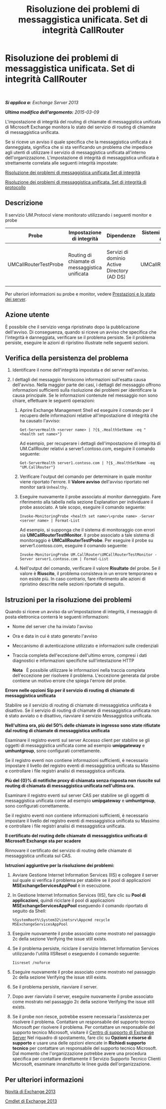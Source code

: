 ﻿---
title: Risoluzione dei problemi di messaggistica unificata. Set di integrità CallRouter
TOCTitle: Risoluzione dei problemi di messaggistica unificata. Set di integrità CallRouter
ms:assetid: 444a9038-0952-4823-98fb-99fa59f4a378
ms:mtpsurl: https://technet.microsoft.com/it-it/library/ms.exch.scom.um.callrouter(v=EXCHG.150)
ms:contentKeyID: 53275546
ms.date: 03/07/2017
mtps_version: v=EXCHG.150
ms.translationtype: MT
---

# Risoluzione dei problemi di messaggistica unificata. Set di integrità CallRouter

 

_**Si applica a:** Exchange Server 2013_

_**Ultima modifica dell'argomento:** 2015-03-09_

L'impostazione di integrità del routing di chiamate di messaggistica unificata di Microsoft Exchange monitora lo stato del servizio di routing di chiamate di messaggistica unificata.

Se si riceve un avviso il quale specifica che la messaggistica unificata è danneggiata, significa che si sta verificando un problema che impedisce agli utenti di utilizzare il servizio di messaggistica unificata all'interno dell'organizzazione. L'impostazione di integrità di messaggistica unificata è strettamente correlata alle seguenti integrità impostate:

[Risoluzione dei problemi di messaggistica unificata Set di integrità](troubleshooting-um-health-set.md)

[Risoluzione dei problemi di messaggistica unificata. Set di integrità di protocollo](troubleshooting-um-protocol-health-set.md)

## Descrizione

Il servizio UM.Protocol viene monitorato utilizzando i seguenti monitor e probe


<table>
<colgroup>
<col style="width: 25%" />
<col style="width: 25%" />
<col style="width: 25%" />
<col style="width: 25%" />
</colgroup>
<thead>
<tr class="header">
<th>Probe</th>
<th>Impostazione di integrità</th>
<th>Dipendenze</th>
<th>Sistemi di monitoraggio associati</th>
</tr>
</thead>
<tbody>
<tr class="odd">
<td><p>UMCallRouterTestProbe</p></td>
<td><p>Routing di chiamate di messaggistica unificata</p></td>
<td><p>Servizi di dominio Active Directory (AD DS)</p></td>
<td><p>UMCallRouterTestMonitor</p></td>
</tr>
</tbody>
</table>


Per ulteriori informazioni su probe e monitor, vedere [Prestazioni e lo stato dei server](https://technet.microsoft.com/it-it/library/jj150551\(v=exchg.150\)).

## Azione utente

È possibile che il servizio venga ripristinato dopo la pubblicazione dell'avviso. Di conseguenza, quando si riceve un avviso che specifica che l'integrità è danneggiata, verificare se il problema persiste. Se il problema persiste, eseguire le azioni di ripristino illustrate nelle seguenti sezioni.

## Verifica della persistenza del problema

1.  Identificare il nome dell'integrità impostata e del server nell'avviso.

2.  I dettagli del messaggio forniscono informazioni sull'esatta causa dell'avviso. Nella maggior parte dei casi, i dettagli del messaggio offrono informazioni sufficienti sulla risoluzione dei problemi per identificare la causa principale. Se le informazioni contenute nel messaggio non sono chiare, effettuare le seguenti operazioni:
    
    1.  Aprire Exchange Management Shell ed eseguire il comando per il recupero delle informazioni relative all'impostazione di integrità che ha causato l'avviso:
        
            Get-ServerHealth <server name> | ?{$_.HealthSetName -eq "<health set name>"}
        
        Ad esempio, per recuperare i dettagli dell'impostazione di integrità di UM.CallRouter relativi a server1.contoso.com, eseguire il comando seguente:
        
            Get-ServerHealth server1.contoso.com | ?{$_.HealthSetName -eq "UM.CallRouter"}
    
    2.  Verificare l'output del comando per determinare in quale monitor viene riportato l'errore. Il **Valore avviso** dell'avviso riportato nel monitor sarà `Unhealthy`.
    
    3.  Eseguire nuovamente il probe associato al monitor danneggiato. Fare riferimento alla tabella nella sezione Explanation per individuare il probe associato. A tale scopo, eseguire il comando seguente:
        
            Invoke-MonitoringProbe <health set name>\<probe name> -Server <server name> | Format-List
        
        Ad esempio, si supponga che il sistema di monitoraggio con errori sia **UMCallRouterTestMonitor**. Il probe associato a tale sistema di monitoraggio è **UMCallRouterTestProbe**. Per eseguire il probe su server1.contoso.com, eseguire il comando seguente:
        
            Invoke-MonitoringProbe UM.CallRouter\UMCallRouterTestMonitor -Server server1.contoso.com | Format-List
    
    4.  Nell'output del comando, verificare il valore **Risultato** del probe. Se il valore è **Riuscito**, il problema consisteva in un errore temporaneo e non esiste più. In caso contrario, fare riferimento alle azioni di ripristino descritte nelle sezioni riportate di seguito.

## Istruzioni per la risoluzione dei problemi

Quando si riceve un avviso da un'impostazione di integrità, il messaggio di posta elettronica conterrà le seguenti informazioni:

  - Nome del server che ha inviato l'avviso

  - Ora e data in cui è stato generato l'avviso

  - Meccanismo di autenticazione utilizzato e informazioni sulle credenziali

  - Traccia completa dell'eccezione dell'ultimo errore, compresi i dati diagnostici e informazioni specifiche sull'intestazione HTTP
    
    **Nota**   È possibile utilizzare le informazioni nella traccia completa dell'eccezione per risolvere il problema. L'eccezione generata dal probe contiene un motivo errore che spiega l'errore del probe.

**Errore nelle opzioni Sip per il servizio di routing di chiamate di messaggistica unificata**

Stabilire se il servizio di routing di chiamate di messaggistica unificata è disattivo. Se il servizio di routing di chiamate di messaggistica unificata non è stato avviato o è disattivo, riavviare il servizio Messaggistica unificata.

**Nell'ultima ora, più del 50% delle chiamate in ingresso sono state rifiutate dal routing di chiamate di messaggistica unificata**

Esaminare il registro eventi sul server Accesso client per stabilire se gli oggetti di messaggistica unificata come ad esempio **umipgateway** e **umhuntgroup**, sono configurati correttamente.

Se il registro eventi non contiene informazioni sufficienti, è necessario impostare il livello del registro eventi di messaggistica unificata su Massimo e controllare i file registri analisi di messaggistica unificata.

**Più del {0}% di notifiche proxy di chiamata senza risposta non riuscite sul routing di chiamata di messaggistica unificata nell'ultima ora.**

Esaminare il registro eventi sul server CAS per stabilire se gli oggetti di messaggistica unificata come ad esempio **umipgateway** e **umhuntgroup**, sono configurati correttamente.

Se il registro eventi non contiene informazioni sufficienti, è necessario impostare il livello del registro eventi di messaggistica unificata su Massimo e controllare i file registri analisi di messaggistica unificata.

**Il certificato del routing delle chiamate di messaggistica unificata di Microsoft Exchange sta per scadere**

Rinnovare il certificato del servizio di routing delle chiamate di messaggistica unificata sul CAS.

**Istruzioni aggiuntive per la risoluzione dei problemi:** 

1.  Avviare Gestione Internet Information Services (IIS) e collegare il server sul quale si verifica il problema per stabilire se il pool di applicazioni **MSExchangeServicesAppPool** è in esecuzione.

2.  In Gestione Internet Information Services (IIS), fare clic su **Pool di applicazioni**, quindi riciclare il pool di applicazioni **MSExchangeServicesAppPool** eseguendo il comando riportato di seguito da Shell:
    
        %SystemRoot%\System32\inetsrv\Appcmd recycle MSExchangeServicesAppPool

3.  Eseguire nuovamente il probe associato come mostrato nel passaggio 2c della sezione Verifying the issue still exists.

4.  Se il problema persiste, riciclare il servizio Internet Information Services utilizzando l'utilità IISReset o eseguendo il comando seguente:
    
        Iisreset /noforce

5.  Eseguire nuovamente il probe associato come mostrato nel passaggio 2c della sezione Verifying the issue still exists.

6.  Se il problema persiste, riavviare il server.

7.  Dopo aver riavviato il server, eseguire nuovamente il probe associato come mostrato nel passaggio 2c della sezione Verifying the issue still exists.

8.  Se il probe non riesce, potrebbe essere necessaria l'assistenza per risolvere il problema. Contattare un responsabile del supporto tecnico Microsoft per risolvere il problema. Per contattare un responsabile del supporto tecnico Microsoft, visitare il [Centro di supporto di Exchange Server](https://go.microsoft.com/fwlink/p/?linkid=180809) Nel riquadro di spostamento, fare clic su **Opzioni e risorse di supporto** e usare una delle opzioni elencate in **Richiedi supporto tecnico** per contattare un responsabile del supporto tecnico Microsoft. Dal momento che l'organizzazione potrebbe avere una procedura specifica per contattare direttamente il Servizio Supporto Tecnico Clienti Microsoft, esaminare innanzitutto le linee guida dell'organizzazione.

## Per ulteriori informazioni

[Novità di Exchange 2013](https://technet.microsoft.com/it-it/library/jj150540\(v=exchg.150\))

[Cmdlet di Exchange 2013](https://technet.microsoft.com/it-it/library/bb124413\(v=exchg.150\))

